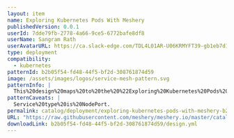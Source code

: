 ```yaml
---
layout: item
name: Exploring Kubernetes Pods With Meshery
publishedVersion: 0.0.1
userId: 7dde79fb-2778-4a66-9ce5-6772bafe8df8
userName: Sangram Rath
userAvatarURL: https://ca.slack-edge.com/TDL4L01AR-U06KRMYFT39-gb1eb7d163d5-512
type: deployment
compatibility:
  - kubernetes
patternId: b2b05f54-fd48-44f5-bf2d-308761874d59
image: /assets/images/logos/service-mesh-pattern.svg
patternInfo: |
  This%20design%20maps%20to%20the%20%22Exploring%20Kubernetes%20Pods%20with%20Meshery%22%20tutorial%20and%20is%20the%20end%20result%20of%20the%20design.%20It%20can%20be%20used%20to%20quickly%20deploy%20an%20nginx%20pod%20exposed%20through%20a%20service.
patternCaveats: |
  Service%20type%20is%20NodePort.
permalink: catalog/deployment/exploring-kubernetes-pods-with-meshery-b2b05f54-fd48-44f5-bf2d-308761874d59.html
URL: "https://raw.githubusercontent.com/meshery/meshery.io/master/catalog/b2b05f54-fd48-44f5-bf2d-308761874d59/0.0.1/design.yml"
downloadLink: b2b05f54-fd48-44f5-bf2d-308761874d59/design.yml
---
```

